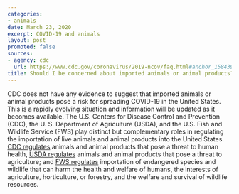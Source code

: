 ```yaml
---
categories:
- animals
date: March 23, 2020
excerpt: COVID-19 and animals
layout: post
promoted: false
sources:
- agency: cdc
  url: https://www.cdc.gov/coronavirus/2019-ncov/faq.html#anchor_1584390773118
title: Should I be concerned about imported animals or animal products?
---
```


CDC does not have any evidence to suggest that imported animals or animal products pose a risk for spreading COVID-19 in the United States. This is a rapidly evolving situation and information will be updated as it becomes available. The U.S. Centers for Disease Control and Prevention (CDC), the U. S. Department of Agriculture (USDA), and the U.S. Fish and Wildlife Service (FWS) play distinct but complementary roles in regulating the importation of live animals and animal products into the United States. [CDC regulates](https://www.cdc.gov/importation/index.html) animals and animal products that pose a threat to human health, [USDA regulates](https://www.aphis.usda.gov/aphis/ourfocus/animalhealth/animal-and-animal-product-import-information) animals and animal products that pose a threat to agriculture; and [FWS regulates](https://www.fws.gov/le/businesses.html) importation of endangered species and wildlife that can harm the health and welfare of humans, the interests of agriculture, horticulture, or forestry, and the welfare and survival of wildlife resources.
